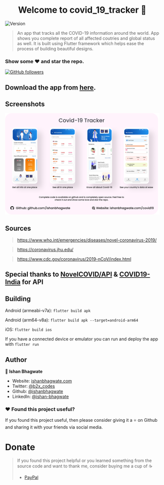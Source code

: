 <h1 align="center">Welcome to covid_19_tracker 👋</h1>
<p>
  <img alt="Version" src="https://img.shields.io/badge/version-1.0.0-blue.svg?cacheSeconds=2592000" />
</p>

> An app that tracks all the COVID-19 information around the world. App shows you complete report of all affected coutries and global status as well. It is built using Flutter framework which helps ease the process of building beautiful designs.

### Show some :heart: and star the repo.

[![GitHub followers](https://img.shields.io/github/followers/ishanbhagwate.svg?style=social&label=Follow)](https://github.com/ishanbhagwate/covid19_tracker)

## Download the app from [here](https://ishanbhagwate.com/covid19).

## Screenshots

![test image size](/screenshots/Covid19_Tracker_code.png)

## Sources

> https://www.who.int/emergencies/diseases/novel-coronavirus-2019/

> https://coronavirus.jhu.edu/

> https://www.cdc.gov/coronavirus/2019-nCoV/index.html

## Special thanks to [NovelCOVID/API](https://github.com/novelcovid/api) & [COVID19-India](https://github.com/covid19india/api) for API

## Building

Android (armeabi-v7a): `flutter build apk` 

Android (arm64-v8a): `flutter build apk --target=android-arm64` 

iOS: `flutter build ios` 

If you have a connected device or emulator you can run and deploy the app with `flutter run` 

## Author

👤 **Ishan Bhagwate**

* Website: [ishanbhagwate.com](https://ishanbhagwate.com)
* Twitter: [@b2x\_codes](https://twitter.com/b2x\_codes)
* Github: [@ishanbhagwate](https://github.com/ishanbhagwate)
* LinkedIn: [@ishan-bhagwate](https://linkedin.com/in/ishan-bhagwate)


### :heart: Found this project useful?

If you found this project useful, then please consider giving it a :star: on Github and sharing it with your friends via social media.

# Donate

> If you found this project helpful or you learned something from the source code and want to thank me, consider buying me a cup of :coffee:
>
> - [PayPal](https://www.paypal.me/ishanbhagwate/)


